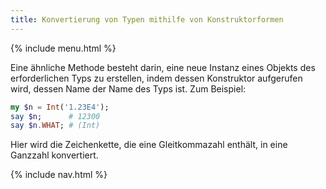 ```yaml
---
title: Konvertierung von Typen mithilfe von Konstruktorformen
---
```


{% include menu.html %}

Eine ähnliche Methode besteht darin, eine neue Instanz eines Objekts des erforderlichen Typs zu erstellen, indem dessen Konstruktor aufgerufen wird, dessen Name der Name des Typs ist. Zum Beispiel:

```raku
my $n = Int('1.23E4');
say $n;      # 12300
say $n.WHAT; # (Int)
```

Hier wird die Zeichenkette, die eine Gleitkommazahl enthält, in eine Ganzzahl konvertiert.

{% include nav.html %}